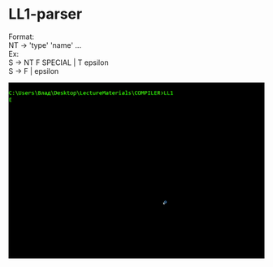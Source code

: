 # LL1-parser

Format:  
NT -> 'type' 'name' ...  
Ex:  
S -> NT F SPECIAL | T epsilon  
S -> F | epsilon

![](test.gif)
